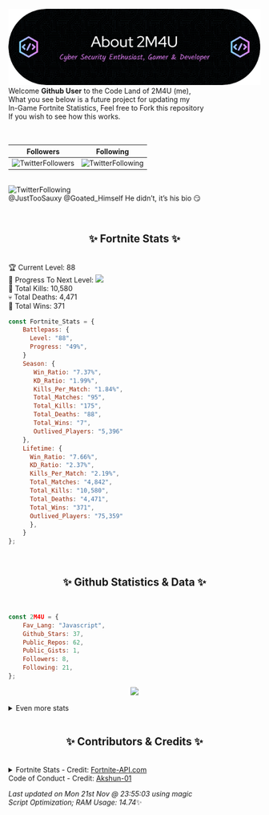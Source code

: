 
  ![Header](./src/github-banner.png)
  <br>
  Welcome **Github User** to the Code Land of 2M4U (me),<br>
  What you see below is a future project for updating my<br>
  In-Game Fortnite Statistics, Feel free to Fork this repository<br>
  If you wish to see how this works.
  <br><br>
  <br>
  
  | Followers  | Following |
  | ---------- |:---------:|
  | ![TwitterFollowers](https://img.shields.io/badge/Twitter%20Followers-81-blue)  | ![TwitterFollowing](https://img.shields.io/badge/Twitter%20Following-232-blue)  |


  <br>![TwitterFollowing](https://img.shields.io/badge/Latest%20Tweet--blue)<br>
  @JustTooSauxy @Goated_Himself He didn’t, it’s his bio 😏
   
  <br><h2 align="center"> ✨ Fortnite Stats ✨</h2><br>
  🏆 Current Level: 88<br>
  🎉 Progress To Next Level: ![](https://geps.dev/progress/49)<br>
  🎯 Total Kills: 10,580<br>
  💀 Total Deaths: 4,471<br>
  👑 Total Wins: 371<br>

```js
const Fortnite_Stats = {
    Battlepass: {
      Level: "88",
      Progress: "49%",    
    }
    Season: { 
       Win_Ratio: "7.37%",
       KD_Ratio: "1.99%",
       Kills_Per_Match: "1.84%",
       Total_Matches: "95",
       Total_Kills: "175",
       Total_Deaths: "88",
       Total_Wins: "7",
       Outlived_Players: "5,396"
    },
    Lifetime: {
      Win_Ratio: "7.66%",
      KD_Ratio: "2.37%",
      Kills_Per_Match: "2.19%",
      Total_Matches: "4,842",
      Total_Kills: "10,580",
      Total_Deaths: "4,471",
      Total_Wins: "371",
      Outlived_Players: "75,359"
      },
    }
}; 
```


<br><h2 align="center"> ✨ Github Statistics & Data ✨</h2><br>

```js
const 2M4U = {
    Fav_Lang: "Javascript",
    Github_Stars: 37,
    Public_Repos: 62,
    Public_Gists: 1,
    Followers: 8,
    Following: 21,
}; 
```

<p align="center">
<img src="https://github-readme-streak-stats.herokuapp.com/?user=2M4U&theme=tokyonight">
</p>
<details>
  <summary>
      Even more stats
  </summary>
  <p align="center">
    <img src="https://github-profile-trophy.vercel.app/?username=2M4U&theme=dracula">
    <img src="https://github-readme-stats.vercel.app/api?username=2M4U&theme=tokyonight&count_private=true&show_icons=true&include_all_commits=true">
  </p>
</details>
<br><h2 align="center"> ✨ Contributors & Credits ✨</h2><br>
<details>
  <summary>
      Fortnite Stats - Credit: <a href="https://fortnite-api.com/?utm_source=github.com/2M4U/2M4U">Fortnite-API.com</a><br>
      Code of Conduct - Credit: <a href="https://github.com/Akshun-01">Akshun-01</a>
  </summary>
</details>

<!-- Last updated on Mon Nov 21 2022 23:55:03 GMT+0000 (Coordinated Universal Time) ;-;-->
<i>Last updated on  Mon 21st Nov @ 23:55:03 using magic<br>
Script Optimization; RAM Usage: 14.74</i>✨